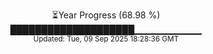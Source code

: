 <p align="center">
⏳Year Progress (68.98 %) <br>
████████████████████▁▁▁▁▁▁▁▁▁▁ <br>
<sub>Updated: Tue, 09 Sep 2025 18:28:36 GMT</sub>
</p>

